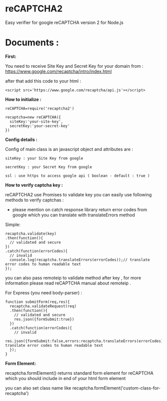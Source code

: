 # reCAPTCHA2
Easy verifier for google reCAPTCHA version 2 for Node.js

# Documents :

**First:**

You need to receive Site Key and Secret Key for your domain from : https://www.google.com/recaptcha/intro/index.html

after that add this code to your html :

```
<script src='https://www.google.com/recaptcha/api.js'></script>
```

**How to initialize :**
```
reCAPTCHA=require('recaptcha2')

recaptcha=new reCAPTCHA({
  siteKey:'your-site-key',
  secretKey:'your-secret-key'
})
```
**Config details :**

Config of main class is an javascript object and attributes are :

```
siteKey : your Site Key from google

secretKey : your Secret Key from google

ssl : use https to access google api ( boolean - default : true )
```

**How to verify captcha key :**

reCAPTCHA2 use Promises to validate key you can easily use following methods to verify captchas :
* please mention on catch response library return error codes from google which you can translate with translateErrors method

Simple:
```
recaptcha.validate(key)
.then(function(){
  // validated and secure
})
.catch(function(errorCodes){
  // invalid
  console.log(recaptcha.translateErrors(errorCodes));// translate error codes to human readable text
});
```
you can also pass remoteip to validate method after key , for more information please read reCAPTCHA manual about remoteip .



For Express (you need body-parser) :
```
function submitForm(req,res){
  recaptcha.validateRequest(req)
  .then(function(){
    // validated and secure
    res.json({formSubmit:true})
  })
  .catch(function(errorCodes){
    // invalid
    res.json({formSubmit:false,errors:recaptcha.translateErrors(errorCodes)});// translate error codes to human readable text
  });
}
```

**Form Element:**

recaptcha.formElement() returns standard form element for reCAPTCHA which you should include in end of your html form element

you can also set class name like recaptcha.formElement('custom-class-for-recaptcha')

